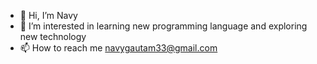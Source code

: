 - 👋 Hi, I’m Navy
- 👀 I’m interested in learning new programming language and exploring new technology
- 📫 How to reach me navygautam33@gmail.com

<!---
GAUTAMNAVY/GAUTAMNAVY is a ✨ special ✨ repository because its `README.md` (this file) appears on your GitHub profile.
You can click the Preview link to take a look at your changes.
--->
